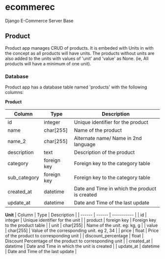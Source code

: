 # ecommerec

Django E-Commerce Server Base

## Product

Product app manages CRUD of products.
It is embeded with Units in with the concept as all products will have units. The products without units are also added to the units with values of 'unit' and 'value' as None. (ie, All products will have a minimum of one unit).

### Database

Product app has a database table named 'products' with the following columns:

**Product**

| Column | Type | Description |
| ------ | ------ | ----------- |
| id | integer | Unique identifier for the product |
| name | char[255] | Name of the product |
| name_2 | char[255] | Alternate name/ Name in 2nd language |
| description | text | Description of the product |
| category | foreign key | Foreign key to the category table |
| sub_category | foreign key | Foreign key to the category table |
| created_at | datetime | Date and Time in which the product is created |
| update_at | datetime | Date and Time of the last update |

**Unit**
| Column | Type | Description |
| ------ | ------ | ----------- |
| id | integer | Unique identifier for the unit |
| product | foreign key | Foreign key to the product table |
| unit | char[255] | Name of the unit. eg: kg, g |
| value | char[255] | Value of the corresponding unit. eg 2, 34 |
| price | float | Price of the product to corresponding unit |
| discount_percentage | float | Discount Percentage of the product to corresponding unit |
| created_at | datetime | Date and Time in which the unit is created |
| update_at | datetime | Date and Time of the last update |
